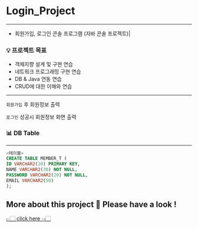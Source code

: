 # Login_Project
---

- 회원가입, 로그인 콘솔  프로그램 (자바 콘솔 프로젝트)|


### 💡 프로젝트 목표

- 객체지향 설계 및 구현 연습
- 네트워크 프로그래밍 구현 연습
- DB & Java 연동 연습
- CRUD에 대한 이해와 연습

---

`회원가입` 후 회원정보 출력

`로그인` 성공시 회원정보 화면 출력

### 📊 DB Table

---

```sql
<테이블>
CREATE TABLE MEMBER_T (
ID VARCHAR2(20) PRIMARY KEY,
NAME VARCHAR2(30) NOT NULL,
PASSWORD VARCHAR2(20) NOT NULL,
EMAIL VARCHAR2(50)
);
```

More about this project 🔽 Please have a look !
---
[👉🏻 click here 👈🏻](https://www.notion.so/Java-Login-Project-23d30d57858c426c9d585b2f089c04b3)
